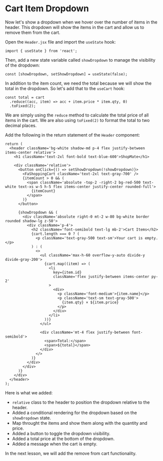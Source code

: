# Cart Item Dropdown

Now let's show a dropdown when we hover over the number of items in the header. This dropdown will show the items in the cart and allow us to remove them from the cart.

Open the `Header.jsx` file and import the `useState` hook:

```tsx
import { useState } from 'react';
```

Then, add a new state variable called `showDropdown` to manage the visibility of the dropdown:

```tsx
const [showDropdown, setShowDropdown] = useState(false);
```

In addition to the item count, we need the total because we will show the total in the dropdown. So let's add that to the `useCart` hook:

```tsx
const total = cart
  .reduce((acc, item) => acc + item.price * item.qty, 0)
  .toFixed(2);
```

We are simply using the `reduce` method to calculate the total price of all items in the cart. We are also using `toFixed(2)` to format the total to two decimal places.

Add the following in the return statement of the `Header` component:

```tsx
return (
  <header className='bg-white shadow-md p-4 flex justify-between items-center relative'>
    <h1 className='text-2xl font-bold text-blue-600'>ShopMate</h1>

    <div className='relative'>
      <button onClick={() => setShowDropdown(!showDropdown)}>
        <FaShoppingCart className='text-2xl text-gray-700' />
        {itemCount > 0 && (
          <span className='absolute -top-2 -right-2 bg-red-500 text-white text-xs w-5 h-5 flex items-center justify-center rounded-full'>
            {itemCount}
          </span>
        )}
      </button>

      {showDropdown && (
        <div className='absolute right-0 mt-2 w-80 bg-white border rounded shadow-lg z-50'>
          <div className='p-4'>
            <h2 className='font-semibold text-lg mb-2'>Cart Items</h2>
            {cart.length === 0 ? (
              <p className='text-gray-500 text-sm'>Your cart is empty.</p>
            ) : (
              <>
                <ul className='max-h-60 overflow-y-auto divide-y divide-gray-200'>
                  {cart.map((item) => (
                    <li
                      key={item.id}
                      className='flex justify-between items-center py-2'
                    >
                      <div>
                        <p className='font-medium'>{item.name}</p>
                        <p className='text-sm text-gray-500'>
                          {item.qty} × ${item.price}
                        </p>
                      </div>
                    </li>
                  ))}
                </ul>

                <div className='mt-4 flex justify-between font-semibold'>
                  <span>Total:</span>
                  <span>${total}</span>
                </div>
              </>
            )}
          </div>
        </div>
      )}
    </div>
  </header>
);
```

Here is what we added:

- `relative` class to the header to position the dropdown relative to the header.
- Added a conditional rendering for the dropdown based on the `showDropdown` state.
- Map throught the items and show them along with the quantity and price.
- Added a button to toggle the dropdown visibility.
- Added a total price at the bottom of the dropdown.
- Added a message when the cart is empty.

In the next lesson, we will add the remove from cart functionality.

